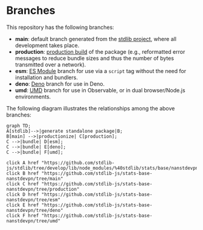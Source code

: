 <!--

@license Apache-2.0

Copyright (c) 2022 The Stdlib Authors.

Licensed under the Apache License, Version 2.0 (the "License");
you may not use this file except in compliance with the License.
You may obtain a copy of the License at

    http://www.apache.org/licenses/LICENSE-2.0

Unless required by applicable law or agreed to in writing, software
distributed under the License is distributed on an "AS IS" BASIS,
WITHOUT WARRANTIES OR CONDITIONS OF ANY KIND, either express or implied.
See the License for the specific language governing permissions and
limitations under the License.

-->

# Branches

This repository has the following branches:

-   **main**: default branch generated from the [stdlib project][stdlib-url], where all development takes place.
-   **production**: [production build][production-url] of the package (e.g., reformatted error messages to reduce bundle sizes and thus the number of bytes transmitted over a network).
-   **esm**: [ES Module][esm-url] branch for use via a `script` tag without the need for installation and bundlers.
-   **deno**: [Deno][deno-url] branch for use in Deno.
-   **umd**: [UMD][umd-url] branch for use in Observable, or in dual browser/Node.js environments.

The following diagram illustrates the relationships among the above branches:

```mermaid
graph TD;
A[stdlib]-->|generate standalone package|B;
B[main] -->|productionize| C[production];
C -->|bundle| D[esm];
C -->|bundle| E[deno];
C -->|bundle| F[umd];

click A href "https://github.com/stdlib-js/stdlib/tree/develop/lib/node_modules/%40stdlib/stats/base/nanstdevpn"
click B href "https://github.com/stdlib-js/stats-base-nanstdevpn/tree/main"
click C href "https://github.com/stdlib-js/stats-base-nanstdevpn/tree/production"
click D href "https://github.com/stdlib-js/stats-base-nanstdevpn/tree/esm"
click E href "https://github.com/stdlib-js/stats-base-nanstdevpn/tree/deno"
click F href "https://github.com/stdlib-js/stats-base-nanstdevpn/tree/umd"
```

[stdlib-url]: https://github.com/stdlib-js/stdlib/tree/develop/lib/node_modules/%40stdlib/stats/base/nanstdevpn
[production-url]: https://github.com/stdlib-js/stats-base-nanstdevpn/tree/production
[deno-url]: https://github.com/stdlib-js/stats-base-nanstdevpn/tree/deno
[umd-url]: https://github.com/stdlib-js/stats-base-nanstdevpn/tree/umd
[esm-url]: https://github.com/stdlib-js/stats-base-nanstdevpn/tree/esm
